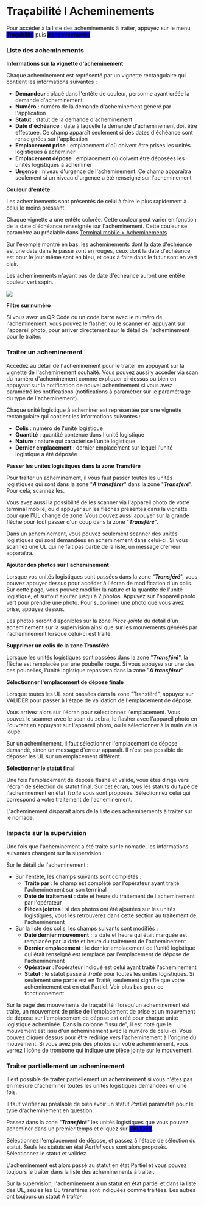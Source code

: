 # Traçabilité I Acheminements

Pour accéder à la liste des acheminements à traiter, appuyez sur le menu <mark style="background-color:blue;">**Traçabilité**</mark> puis <mark style="background-color:blue;">**Acheminements**</mark>

### Liste des acheminements

**Informations sur la vignette d'acheminement**

Chaque acheminement est représenté par un vignette rectangulaire qui contient les informations suivantes :&#x20;

* **Demandeur** : placé dans l'entête de couleur, personne ayant créée la demande d'acheminement
* **Numéro** : numéro de la demande d'acheminement généré par l'application
* **Statut** : statut de la demande d'acheminement&#x20;
* **Date d'échéance** : date à laquelle la demande d'acheminement doit être effectuée. Ce champ apparaît seulement si des dates d'échéance sont renseignées sur l'application
* **Emplacement prise** : emplacement d'où doivent être prises les unités logistiques à acheminer
* **Emplacement dépose** : emplacement où doivent être déposées les unités logistiques à acheminer
* **Urgence** : niveau d'urgence de l'acheminement. Ce champ apparaîtra seulement si un niveau d'urgence a été renseigné sur l'acheminement

**Couleur d'entête**&#x20;

Les acheminements sont présentés de celui à faire le plus rapidement à celui le moins pressant.&#x20;

Chaque vignette a une entête colorée. Cette couleur peut varier en fonction de la date d'échéance renseignée sur l'acheminement. Cette couleur se paramètre au préalable dans [Terminal mobile > Acheminements](../parametrage-terminal-mobile/mobile-acheminements.md)

Sur l'exemple montré en bas, les acheminements dont la date d'échéance est une date dans le passé sont en rouges, ceux dont la date d'échéance est pour le jour même sont en bleu, et ceux à faire dans le futur sont en vert clair.&#x20;

Les acheminements n'ayant pas de date d'échéance auront une entête couleur vert sapin.

![](../../.gitbook/assets/ach.jpg)

**Filtre sur numéro**

Si vous avez un QR Code ou un code barre avec le numéro de l'acheminement, vous pouvez le flasher, ou le scanner en appuyant sur l'appareil photo, pour arriver directement sur le détail de l'acheminement pour le traiter.

### Traiter un acheminement

Accédez au détail de l'acheminement pour le traiter en appuyant sur la vignette de l'acheminement souhaité. Vous pouvez aussi y accéder via scan du numéro d'acheminement comme expliquer ci-dessus ou bien en appuyant sur la notification de nouvel acheminement si vous avez paramétré les notifications (notifications à paramétrer sur le paramétrage du type de l'acheminement).

Chaque unité logistique à acheminer est représentée par une vignette rectangulaire qui contient les informations suivantes :&#x20;

* **Colis** : numéro de l'unité logistique
* **Quantité** : quantité contenue dans l'unité logistique
* **Nature** : nature qui caractérise l'unité logistique
* **Dernier emplacement** : dernier emplacement sur lequel l'unité logistique a été déposée

**Passer les unités logistiques dans la zone Transféré**

Pour traiter un acheminement, il vous faut passer toutes les unités logistiques qui sont dans la zone "_**A transférer**_" dans la zone "_**Transféré**_". Pour cela, scannez les.

Vous avez aussi la possibilité de les scanner via l'appareil photo de votre terminal mobile, ou d'appuyer sur les flèches présentes dans la vignette pour que l'UL change de zone. Vous pouvez aussi appuyer sur la grande flèche pour tout passer d'un coup dans la zone "_**Transféré**_".

Dans un acheminement, vous pouvez seulement scanner des unités logistiques qui sont demandées en acheminement dans celui-ci. Si vous scannez une UL qui ne fait pas partie de la liste, un message d'erreur apparaîtra.&#x20;

**Ajouter des photos sur l'acheminement**

Lorsque vos unités logistiques sont passées dans la zone "_**Transféré**_", vous pouvez appuyer dessus pour accéder à l'écran de modification d'un colis. Sur cette page, vous pouvez modifier la nature et la quantité de l'unité logistique, et surtout ajouter jusqu'à 2 photos. Appuyez sur l'appareil photo vert pour prendre une photo. Pour supprimer une photo que vous avez prise, appuyez dessus.

Les photos seront disponibles sur la zone _Pièce-jointe_ du détail d'un acheminement sur la supervision ainsi que sur les mouvements générés par l'acheminement lorsque celui-ci est traité.&#x20;

**Supprimer un colis de la zone Transféré**

Lorsque les unités logistiques sont passées dans la zone "_**Transféré**_", la flèche est remplacée par une poubelle rouge. Si vous appuyez sur une des ces poubelles, l'unité logistique repassera dans la zone "_**A transférer**_"&#x20;

**Sélectionner l'emplacement de dépose finale**

Lorsque toutes les UL sont passées dans la zone "Transféré", appuyez sur VALIDER pour passer à l'étape de validation de l'emplacement de dépose.

Vous arrivez alors sur l'écran pour sélectionnez l'emplacement. Vous pouvez le scanner avec le scan du zebra, le flasher avec l'appareil photo en l'ouvrant en appuyant sur l'appareil photo, ou le sélectionner à la main via la loupe.&#x20;

Sur un acheminement, il faut sélectionner l'emplacement de dépose demandé, sinon un message d'erreur apparaît. Il n'est pas possible de déposer les UL sur un emplacement différent.&#x20;

**Sélectionner le statut final**

Une fois l'emplacement de dépose flashé et validé, vous êtes dirigé vers l'écran de sélection du statut final. Sur cet écran, tous les statuts du type de l'acheminement en état _Traité_ vous sont proposés. Sélectionnez celui qui correspond à votre traitement de l'acheminement.&#x20;

L'acheminement disparait alors de la liste des acheminements à traiter sur le nomade.&#x20;

### Impacts sur la supervision

Une fois que l'acheminement a été traité sur le nomade, les informations suivantes changent sur la supervision :&#x20;

Sur le détail de l'acheminement :&#x20;

* Sur l'entête, les champs suivants sont complétés :&#x20;
  * **Traité par** : le champ est complété par l'opérateur ayant traité l'acheminement sur son terminal
  * **Date de traitement** : date et heure du traitement de l'acheminement par l'opérateur
  * **Pièces jointes** : si des photos ont été ajoutées sur les unités logistiques, vous les retrouverez dans cette section au traitement de l'acheminement
* Sur la liste des colis, les champs suivants sont modifiés :&#x20;
  * **Date dernier mouvement** : la date et heure qui était marquée est remplacée par la date et heure du traitement de l'acheminement
  * **Dernier emplacement** : le dernier emplacement de l'unité logistique qui était renseigné est remplacé par l'emplacement de dépose de l'acheminement
  * **Opérateur** : l'opérateur indiqué est celui ayant traité l'acheminement
  * **Statut** : le statut passe à _Traité_ pour toutes les unités logistiques. Si seulement une partie est en Traité, seulement signifie que votre acheminement est en état Partiel. Voir plus bas pour ce fonctionnement

Sur la page des mouvements de traçabilité : lorsqu'un acheminement est traité, un mouvement de prise de l'emplacement de prise et un mouvement de dépose sur l'emplacement de dépose est créé pour chaque unité logistique acheminée. Dans la colonne "Issu de", il est noté que le mouvement est issu d'un acheminement avec le numéro de celui-ci. Vous pouvez cliquer dessus pour être redirigé vers l'acheminement à l'origine du mouvement. Si vous avez pris des photos sur votre acheminement, vous verrez l'icône de trombone qui indique une pièce jointe sur le mouvement.&#x20;

### Traiter partiellement un acheminement

Il est possible de traiter partiellement un acheminement si vous n'êtes pas en mesure d'acheminer toutes les unités logistiques demandées en une fois.&#x20;

Il faut vérifier au préalable de bien avoir un statut _Partiel_ paramétré pour le type d'acheminement en question.&#x20;

Passez dans la zone "_**Transféré**_" les unités logistiques que vous pouvez acheminer dans un premier temps et cliquez sur <mark style="background-color:blue;">**VALIDER**</mark>.

Sélectionnez l'emplacement de dépose, et passez à l'étape de sélection du statut. Seuls les statuts en état _Partiel_ vous sont alors proposés. Sélectionnez le statut et validez.

L'acheminement est alors passé au statut en état Partiel et vous pouvez toujours le traiter dans la liste des acheminements à traiter.&#x20;

Sur la supervision, l'acheminement a un statut en état partiel et dans la liste des UL, seules les UL transférés sont indiquées comme traitées. Les autres ont toujours un statut A _traiter._&#x20;
